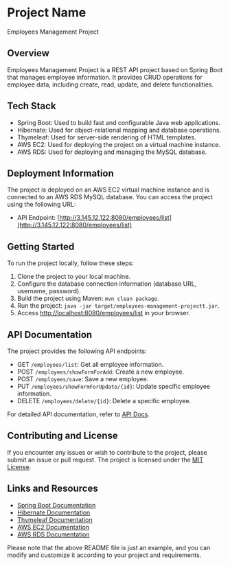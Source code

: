 # Project Name

Employees Management Project

## Overview

Employees Management Project is a REST API project based on Spring Boot that manages employee information. It provides CRUD operations for employee data, including create, read, update, and delete functionalities.

## Tech Stack

- Spring Boot: Used to build fast and configurable Java web applications.
- Hibernate: Used for object-relational mapping and database operations.
- Thymeleaf: Used for server-side rendering of HTML templates.
- AWS EC2: Used for deploying the project on a virtual machine instance.
- AWS RDS: Used for deploying and managing the MySQL database.

## Deployment Information

The project is deployed on an AWS EC2 virtual machine instance and is connected to an AWS RDS MySQL database. You can access the project using the following URL:

- API Endpoint: [http://3.145.12.122:8080/employees/list](http://3.145.12.122:8080/employees/list)

## Getting Started

To run the project locally, follow these steps:

1. Clone the project to your local machine.
2. Configure the database connection information (database URL, username, password).
3. Build the project using Maven: `mvn clean package`.
4. Run the project: `java -jar target/employees-management-projectt.jar`.
5. Access [http://localhost:8080/employees/list](http://localhost:8080/employees/list) in your browser.

## API Documentation

The project provides the following API endpoints:

- GET `/employees/list`: Get all employee information.
- POST `/employees/showFormForAdd`: Create a new employee.
- POST `/employees/save`: Save a new employee.
- PUT `/employees/showFormForUpdate/{id}`: Update specific employee information.
- DELETE `/employees/delete/{id}`: Delete a specific employee.

For detailed API documentation, refer to [API Docs](link-to-api-docs).

## Contributing and License

If you encounter any issues or wish to contribute to the project, please submit an issue or pull request. The project is licensed under the [MIT License](link-to-license).

## Links and Resources

- [Spring Boot Documentation](https://spring.io/projects/spring-boot)
- [Hibernate Documentation](https://hibernate.org/)
- [Thymeleaf Documentation](https://www.thymeleaf.org/)
- [AWS EC2 Documentation](https://aws.amazon.com/ec2/)
- [AWS RDS Documentation](https://aws.amazon.com/rds/)

Please note that the above README file is just an example, and you can modify and customize it according to your project and requirements.


